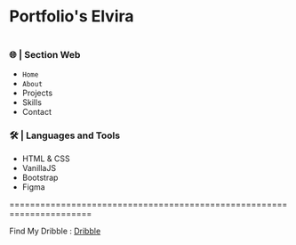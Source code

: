 # Portfolio's Elvira
<img src="https://raw.githubusercontent.com/elvirafimansyah/portfolio/master/img/pt.png" alt="">

### 🌐 | Section Web
- `Home`
- ```About``` 
- Projects
- Skills
- Contact

### 🛠️ | Languages and Tools
- HTML & CSS
- VanillaJS
- Bootstrap
- Figma

======================================================================

Find My Dribble : <a href="https://dribbble.com/ElviraFir">Dribble</a>

